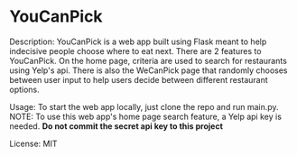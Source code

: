 # YouCanPick

Description:
YouCanPick is a web app built using Flask meant to help indecisive people choose where to eat next. There are 2 features to YouCanPick. On the home page, criteria are used to search for restaurants using Yelp's api. There is also the WeCanPick page that randomly chooses between user input to help users decide between different restaurant options.

Usage:
To start the web app locally, just clone the repo and run main.py.
NOTE: To use this web app's home page search feature, a Yelp api key is needed.
**Do not commit the secret api key to this project**

License:
MIT
